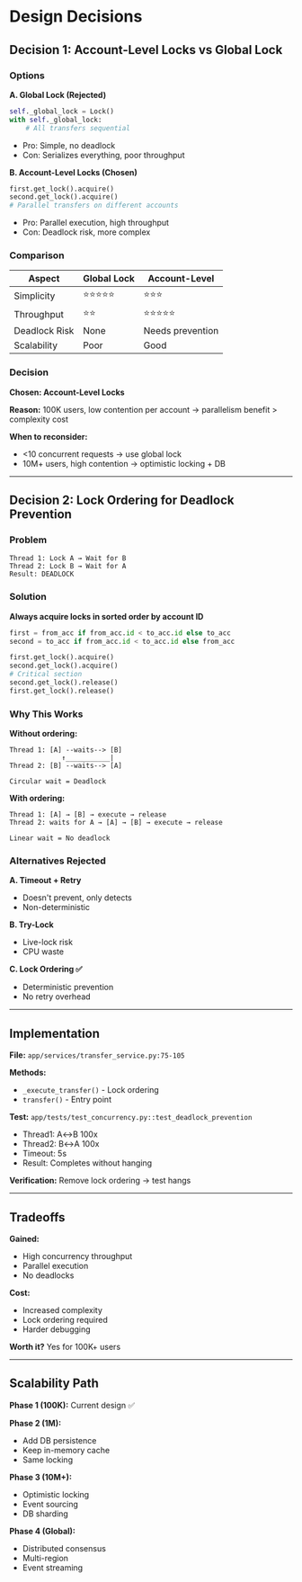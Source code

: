 # Design Decisions

## Decision 1: Account-Level Locks vs Global Lock

### Options

**A. Global Lock (Rejected)**
```python
self._global_lock = Lock()
with self._global_lock:
    # All transfers sequential
```
- Pro: Simple, no deadlock
- Con: Serializes everything, poor throughput

**B. Account-Level Locks (Chosen)**
```python
first.get_lock().acquire()
second.get_lock().acquire()
# Parallel transfers on different accounts
```
- Pro: Parallel execution, high throughput
- Con: Deadlock risk, more complex

### Comparison

| Aspect | Global Lock | Account-Level |
|--------|-------------|---------------|
| Simplicity | ⭐⭐⭐⭐⭐ | ⭐⭐⭐ |
| Throughput | ⭐⭐ | ⭐⭐⭐⭐⭐ |
| Deadlock Risk | None | Needs prevention |
| Scalability | Poor | Good |

### Decision

**Chosen: Account-Level Locks**

**Reason:** 100K users, low contention per account → parallelism benefit > complexity cost

**When to reconsider:**
- <10 concurrent requests → use global lock
- 10M+ users, high contention → optimistic locking + DB

---

## Decision 2: Lock Ordering for Deadlock Prevention

### Problem

```
Thread 1: Lock A → Wait for B
Thread 2: Lock B → Wait for A
Result: DEADLOCK
```

### Solution

**Always acquire locks in sorted order by account ID**

```python
first = from_acc if from_acc.id < to_acc.id else to_acc
second = to_acc if from_acc.id < to_acc.id else from_acc

first.get_lock().acquire()
second.get_lock().acquire()
# Critical section
second.get_lock().release()
first.get_lock().release()
```

### Why This Works

**Without ordering:**
```
Thread 1: [A] --waits--> [B]
             ↑___________|
Thread 2: [B] --waits--> [A]

Circular wait = Deadlock
```

**With ordering:**
```
Thread 1: [A] → [B] → execute → release
Thread 2: waits for A → [A] → [B] → execute → release

Linear wait = No deadlock
```

### Alternatives Rejected

**A. Timeout + Retry**
- Doesn't prevent, only detects
- Non-deterministic

**B. Try-Lock**
- Live-lock risk
- CPU waste

**C. Lock Ordering ✅**
- Deterministic prevention
- No retry overhead

---

## Implementation

**File:** `app/services/transfer_service.py:75-105`

**Methods:**
- `_execute_transfer()` - Lock ordering
- `transfer()` - Entry point

**Test:** `app/tests/test_concurrency.py::test_deadlock_prevention`
- Thread1: A↔B 100x
- Thread2: B↔A 100x
- Timeout: 5s
- Result: Completes without hanging

**Verification:** Remove lock ordering → test hangs

---

## Tradeoffs

**Gained:**
- High concurrency throughput
- Parallel execution
- No deadlocks

**Cost:**
- Increased complexity
- Lock ordering required
- Harder debugging

**Worth it?** Yes for 100K+ users

---

## Scalability Path

**Phase 1 (100K):** Current design ✅

**Phase 2 (1M):**
- Add DB persistence
- Keep in-memory cache
- Same locking

**Phase 3 (10M+):**
- Optimistic locking
- Event sourcing
- DB sharding

**Phase 4 (Global):**
- Distributed consensus
- Multi-region
- Event streaming
